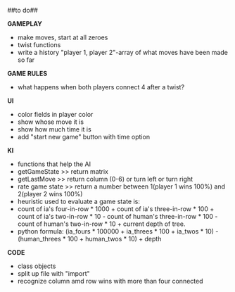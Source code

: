 ##to do##

**GAMEPLAY**  
- make moves, start at all zeroes
- twist functions
- write a history "player 1, player 2"-array of what moves have been made so far


**GAME RULES**  
 - what happens when both players connect 4 after a twist?

**UI**
- color fields in player color
- show whose move it is
- show how much time it is
- add "start new game" button with time option
 
**KI**  
- functions that help the AI
- getGameState >> return matrix
- getLastMove >>	return column (0-6) or turn left or turn right
- rate game state >> return a number between 1(player 1 wins 100%) and 2(player 2 wins 100%)
- heuristic used to evaluate a game state is:
- count of ia's four-in-row * 1000 + count of ia's three-in-row * 100 + count of ia's two-in-row * 10 - count of human's three-in-row * 100 - count of human's two-in-row * 10 + current depth of tree.
- python formula: (ia_fours * 100000 + ia_threes * 100 + ia_twos * 10) - (human_threes * 100 + human_twos * 10) + depth

**CODE**
- class objects
- split up file with "import"
- recognize column amd row wins with more than four connected
